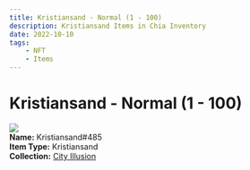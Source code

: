 ```yaml
---
title: Kristiansand - Normal (1 - 100)
description: Kristiansand Items in Chia Inventory
date: 2022-10-10
tags:
    - NFT
    - Items
---
```


# Kristiansand - Normal (1 - 100)
<div class="item_thumbnail">
<img loading="lazy" src="https://igueglw6oodtzzbz5f3a3bojhtmcj55fwdvwvxf3hcfypnqmlq.arweave.net/QahDLt5zhzzkOel2DYXJPNgk96Ww62rcuziLh7YMX_E"><br/>
<div><strong>Name:</strong> Kristiansand#485</div>
<div><strong>Item Type:</strong> Kristiansand</div>
<div><strong>Collection:</strong> <a href="https://www.spacescan.io/xch/nft/collection/col1lend2dcn558km4wcwta4xnkfv3xpcmlp9kyt0m909emvfxechlyqdl5ndg">City Illusion</a></div>
</div>

